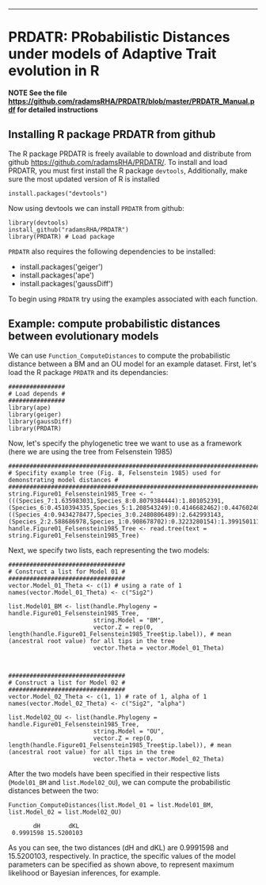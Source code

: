
---
# PRDATR: PRobabilistic Distances under models of Adaptive Trait evolution in R
**NOTE See the file https://github.com/radamsRHA/PRDATR/blob/master/PRDATR_Manual.pdf for detailed instructions**

## Installing R package PRDATR from github
The R package PRDATR is freely available to download and distribute from github <https://github.com/radamsRHA/PRDATR/>. To install and load PRDATR, you must first install the R package `devtools`, Additionally, make sure the most updated version of R is installed 

```
install.packages("devtools")
```
Now using devtools we can install `PRDATR` from github:

```
library(devtools)
install_github("radamsRHA/PRDATR")
library(PRDATR) # Load package 
```
`PRDATR` also requires the following dependencies to be installed:

* install.packages('geiger')  
* install.packages('ape')  
* install.packages('gaussDiff')  


To begin using `PRDATR` try using the examples associated with each function. 

## Example: compute probabilistic distances between evolutionary models  

We can use `Function_ComputeDistances` to compute the probabilistic distance between a BM and an OU model for an example dataset. First, let's load the R package `PRDATR` and its dependancies:

```
################
# Load depends #
################
library(ape)
library(geiger)
library(gaussDiff)
library(PRDATR)
```

Now, let's specify the phylogenetic tree we want to use as a framework (here we are using the tree from Felsenstein 1985)

```
############################################################################################
# Specifity example tree (Fig. 8, Felsenstein 1985) used for demonstrating model distances #
############################################################################################
string.Figure01_Felsenstein1985_Tree <- "(((Species_7:1.635983031,Species_8:0.8079384444):1.801052391,(Species_6:0.4510394335,Species_5:1.208543249):0.4146682462):0.4476024657,((Species_4:0.9434278477,Species_3:0.2480806489):2.642993143,(Species_2:2.588686978,Species_1:0.908678702):0.3223280154):1.399150111):1;"
handle.Figure01_Felsenstein1985_Tree <- read.tree(text = string.Figure01_Felsenstein1985_Tree)
```

Next, we specify two lists, each representing the two models:

```
#################################
# Construct a list for Model 01 #
#################################
vector.Model_01_Theta <- c(1) # using a rate of 1
names(vector.Model_01_Theta) <- c("Sig2")

list.Model01_BM <- list(handle.Phylogeny = handle.Figure01_Felsenstein1985_Tree,
                        string.Model = "BM",
                        vector.Z = rep(0, length(handle.Figure01_Felsenstein1985_Tree$tip.label)), # mean (ancestral root value) for all tips in the tree
                        vector.Theta = vector.Model_01_Theta)
                        


#################################
# Construct a list for Model 02 #
#################################
vector.Model_02_Theta <- c(1, 1) # rate of 1, alpha of 1
names(vector.Model_02_Theta) <- c("Sig2", "alpha")

list.Model02_OU <- list(handle.Phylogeny = handle.Figure01_Felsenstein1985_Tree,
                        string.Model = "OU",
                        vector.Z = rep(0, length(handle.Figure01_Felsenstein1985_Tree$tip.label)), # mean (ancestral root value) for all tips in the tree
                        vector.Theta = vector.Model_02_Theta)

```

After the two models have been specified in their respective lists (`Model01_BM` and `list.Model02_OU`), we can compute the probabilistic distances between the two:

```
Function_ComputeDistances(list.Model_01 = list.Model01_BM, list.Model_02 = list.Model02_OU)

       dH        dKL 
 0.9991598 15.5200103 
```

As you can see, the two distances (dH and dKL) are 0.9991598 and 15.5200103, respectively. In practice, the specific values of the model parameters can be specified as shown above, to represent maximum likelihood or Bayesian inferences, for example. 
